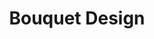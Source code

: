 ---
title: Bouquet Design
hero:
  title: Bouquet Design
  desc: 前端团队 React UI 组件库示例
  actions:
    - text: 快速上手
      link: /getting-started
features:
  - title: 特性 1
    desc: 待完善
  - title: 特性 2
    desc: 待完善
  - title: 特性 3
    desc: 待完善
footer: Open-source MIT Licensed | Copyright © 2022<br />Powered by [dumi](https://d.umijs.org)
---